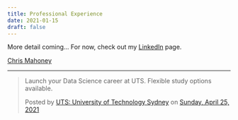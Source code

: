 ```yaml
---
title: Professional Experience
date: 2021-01-15
draft: false
---
```


More detail coming... For now, check out my [LinkedIn](https://www.linkedin.com/in/chrimaho/) page.

<script type="text/javascript" src="https://platform.linkedin.com/badges/js/profile.js" async defer></script>
<div class="LI-profile-badge"  data-version="v1" data-size="large" data-locale="en_US" data-type="vertical" data-theme="light" data-vanity="chrimaho"><a class="LI-simple-link" href='https://au.linkedin.com/in/chrimaho?trk=profile-badge'>Chris Mahoney</a></div>

---

<div id="fb-root"></div>
<script async defer crossorigin="anonymous" src="https://connect.facebook.net/en_US/sdk.js#xfbml=1&version=v10.0" nonce="AzZRA8ze"></script>
<div class="fb-post" data-href="https://www.facebook.com/UTSEngage/posts/10157977514776003" data-width="500" data-show-text="true"><blockquote cite="https://www.facebook.com/UTSEngage/posts/10157977514776003" class="fb-xfbml-parse-ignore"><p>Launch your Data Science career at UTS. Flexible study options available.</p>Posted by <a href="https://www.facebook.com/UTSEngage/">UTS: University of Technology Sydney</a> on&nbsp;<a href="https://www.facebook.com/UTSEngage/posts/10157977514776003">Sunday, April 25, 2021</a></blockquote></div>